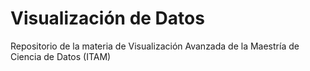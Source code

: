 # Visualización de Datos
Repositorio de la materia de Visualización Avanzada de la Maestría de Ciencia de Datos (ITAM)

